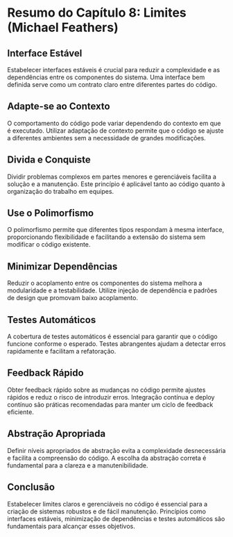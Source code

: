 # Resumo do Capítulo 8: Limites (Michael Feathers)

## Interface Estável

Estabelecer interfaces estáveis é crucial para reduzir a complexidade e as dependências entre os componentes do sistema. Uma interface bem definida serve como um contrato claro entre diferentes partes do código.

## Adapte-se ao Contexto

O comportamento do código pode variar dependendo do contexto em que é executado. Utilizar adaptação de contexto permite que o código se ajuste a diferentes ambientes sem a necessidade de grandes modificações.

## Divida e Conquiste

Dividir problemas complexos em partes menores e gerenciáveis facilita a solução e a manutenção. Este princípio é aplicável tanto ao código quanto à organização do trabalho em equipes.

## Use o Polimorfismo

O polimorfismo permite que diferentes tipos respondam à mesma interface, proporcionando flexibilidade e facilitando a extensão do sistema sem modificar o código existente.

## Minimizar Dependências

Reduzir o acoplamento entre os componentes do sistema melhora a modularidade e a testabilidade. Utilize injeção de dependência e padrões de design que promovam baixo acoplamento.

## Testes Automáticos

A cobertura de testes automáticos é essencial para garantir que o código funcione conforme o esperado. Testes abrangentes ajudam a detectar erros rapidamente e facilitam a refatoração.

## Feedback Rápido

Obter feedback rápido sobre as mudanças no código permite ajustes rápidos e reduz o risco de introduzir erros. Integração contínua e deploy contínuo são práticas recomendadas para manter um ciclo de feedback eficiente.

## Abstração Apropriada

Definir níveis apropriados de abstração evita a complexidade desnecessária e facilita a compreensão do código. A escolha da abstração correta é fundamental para a clareza e a manutenibilidade.

## Conclusão

Estabelecer limites claros e gerenciáveis no código é essencial para a criação de sistemas robustos e de fácil manutenção. Princípios como interfaces estáveis, minimização de dependências e testes automáticos são fundamentais para alcançar esses objetivos.
